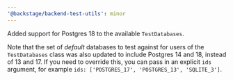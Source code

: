 ```yaml
---
'@backstage/backend-test-utils': minor
---
```


Added support for Postgres 18 to the available `TestDatabases`.

Note that the set of _default_ databases to test against for users of the `TestDatabases` class was also updated to include Postgres 14 and 18, instead of 13 and 17. If you need to override this, you can pass in an explicit `ids` argument, for example `ids: ['POSTGRES_17', 'POSTGRES_13', 'SQLITE_3']`.
